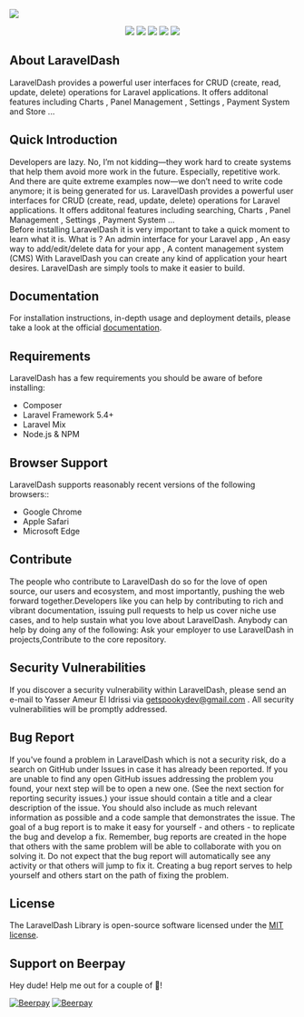<p style="text-align=center;">
<img src="https://drive.google.com/uc?id=1CMBEUf8d_tfhayVv2-bkoo72LirNGQ_S">
</p>

<p align="center">
<img src="https://badgen.net/github/issues/getspooky/laravelDash">
<img src="https://badgen.net/github/commits/getspooky/laravelDash">
<img src="https://badgen.net/github/stars/getspooky/laravelDash">
<img src="https://badgen.net/packagist/lang/yal/laraveldash">
<img src="https://badgen.net/github/license/getspooky/laravelDash">
</p>

## About LaravelDash

LaravelDash provides a powerful user interfaces for CRUD (create, read, update, delete) operations for Laravel applications. It offers additonal features including Charts , Panel Management , Settings , Payment System and Store ...

## Quick Introduction

Developers are lazy. No, I’m not kidding—they work hard to create systems that help them avoid more work in the future. Especially, repetitive work. And there are quite extreme examples now—we don’t need to write code anymore; it is being generated for us. 
LaravelDash provides a powerful user interfaces for CRUD (create, read, update, delete) operations for Laravel applications. It offers additonal features including searching, Charts , Panel Management , Settings , Payment System ... <br>
Before installing LaravelDash it is very important to take a quick moment to learn what it is. What is ? 
An admin interface for your Laravel app , An easy way to add/edit/delete data for your app , A content management system (CMS) With LaravelDash you can create any kind of application your heart desires. LaravelDash are simply tools to make it easier to build.

## Documentation

For installation instructions, in-depth usage and deployment details, please take a look at the official [documentation](https://getspooky.github.io/laravelDash/#/).

## Requirements
LaravelDash has a few requirements you should be aware of before installing:

- Composer
- Laravel Framework 5.4+ 
- Laravel Mix
- Node.js & NPM

## Browser Support

LaravelDash supports reasonably recent versions of the following browsers::

- Google Chrome
- Apple Safari
- Microsoft Edge

## Contribute

The people who contribute to LaravelDash do so for the love of open source, our users and ecosystem, and most importantly, pushing the web forward together.Developers like you can help by contributing to rich and vibrant documentation, issuing pull requests to help us cover niche use cases, and to help sustain what you love about LaravelDash. 
Anybody can help by doing any of the following: Ask your employer to use LaravelDash in projects,Contribute to the core repository.

## Security Vulnerabilities

If you discover a security vulnerability within LaravelDash, please send an e-mail to Yasser Ameur El Idrissi via getspookydev@gmail.com . All security vulnerabilities will be promptly addressed.

## Bug Report

If you've found a problem in LaravelDash which is not a security risk, do a search on GitHub under Issues in case it has already been reported. If you are unable to find any open GitHub issues addressing the problem you found, your next step will be to open a new one. (See the next section for reporting security issues.) your issue should contain a title and a clear description of the issue. You should also include as much relevant information as possible and a code sample that demonstrates the issue. The goal of a bug report is to make it easy for yourself - and others - to replicate the bug and develop a fix. Remember, bug reports are created in the hope that others with the same problem will be able to collaborate with you on solving it. Do not expect that the bug report will automatically see any activity or that others will jump to fix it. Creating a bug report serves to help yourself and others start on the path of fixing the problem.

## License

The LaravelDash Library is open-source software licensed under the [MIT license](https://opensource.org/licenses/MIT).

## Support on Beerpay
Hey dude! Help me out for a couple of :beers:!

[![Beerpay](https://beerpay.io/getspooky/laravelDash/badge.svg?style=beer-square)](https://beerpay.io/getspooky/laravelDash)  [![Beerpay](https://beerpay.io/getspooky/laravelDash/make-wish.svg?style=flat-square)](https://beerpay.io/getspooky/laravelDash?focus=wish)
